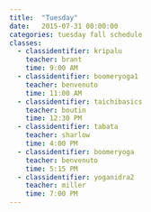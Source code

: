 ```yaml
---
title:  "Tuesday"
date:   2015-07-31 00:00:00
categories: tuesday fall schedule
classes:
  - classidentifier: kripalu
    teacher: brant
    time: 9:00 AM
  - classidentifier: boomeryoga1
    teacher: benvenuto
    time: 11:00 AM
  - classidentifier: taichibasics
    teacher: boutin
    time: 12:30 PM
  - classidentifier: tabata
    teacher: sharlow
    time: 4:00 PM
  - classidentifier: boomeryoga
    teacher: benvenuto
    time: 5:15 PM
  - classidentifier: yoganidra2
    teacher: miller
    time: 7:00 PM
---
```

